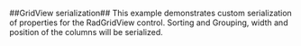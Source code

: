 ##GridView serialization##
This example demonstrates custom serialization of properties for the RadGridView control.
Sorting and Grouping, width and position of the columns will be serialized.